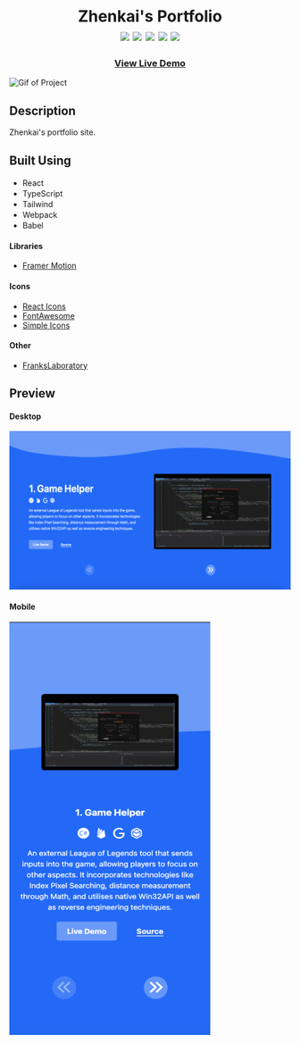 <div align=center>
	<h1>Zhenkai's Portfolio
	<br>
		<img src="https://img.shields.io/static/v1?label=&message=React&color=61DAFB&style=for-the-badge&logo=react&logoColor=black&logoWidth=&labelColor=&link=">
		<img src="https://img.shields.io/static/v1?label=&message=TypeScript&color=3178C6&style=for-the-badge&logo=typescript&logoColor=white&logoWidth=&labelColor=&link=">
		<img src="https://img.shields.io/static/v1?label=&message=Tailwind&color=06B6D4&style=for-the-badge&logo=tailwindcss&logoColor=white&logoWidth=&labelColor=&link=">
		<img src="https://img.shields.io/static/v1?label=&message=Webpack&color=8DD6F9&style=for-the-badge&logo=webpack&logoColor=black&logoWidth=&labelColor=&link=">
		<img src="https://img.shields.io/static/v1?label=&message=Babel&color=F9DC3E&style=for-the-badge&logo=babel&logoColor=black&logoWidth=&labelColor=&link=">
		<br>
	</h1>
	<h3><b><a href="https://hzk2021.github.io/portfolio">View Live Demo</a></b></h3>
</div>

![Gif of Project](./readme-assets/portfolio.gif)

## Description

Zhenkai's portfolio site.

## Built Using

- React <img height="16" width="16" src="https://cdn.simpleicons.org/react" />
- TypeScript <img height="16" width="16" src="https://cdn.simpleicons.org/typescript" />
- Tailwind <img height="16" width="16" src="https://cdn.simpleicons.org/tailwindcss" />
- Webpack <img height="16" width="16" src="https://cdn.simpleicons.org/webpack" />
- Babel <img height="16" width="16" src="https://cdn.simpleicons.org/babel" />

#### Libraries

- [Framer Motion](https://www.framer.com/motion/)

#### Icons

- [React Icons](https://github.com/react-icons/react-icons)
- [FontAwesome](https://fontawesome.com/)
- [Simple Icons](https://simpleicons.org/)

#### Other

- [FranksLaboratory](https://www.youtube.com/watch?v=2F2t1RJoGt8)

## Preview

#### Desktop

![Desktop](./readme-assets/portfolio.png)

#### Mobile

![Desktop](./readme-assets/portfolio-mobile.png)